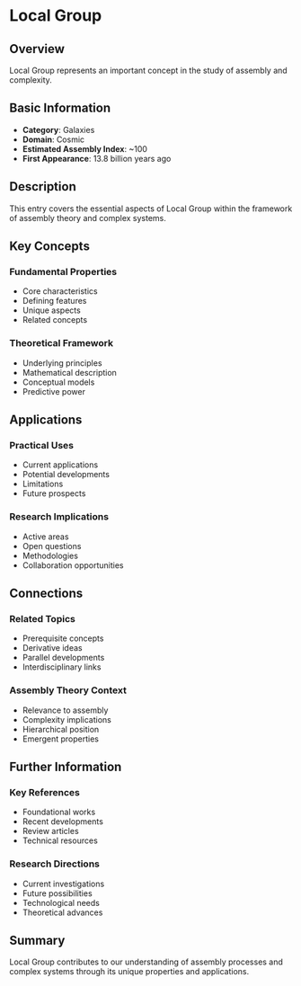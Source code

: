 # Local Group

## Overview

Local Group represents an important concept in the study of assembly and complexity.

## Basic Information

- **Category**: Galaxies
- **Domain**: Cosmic
- **Estimated Assembly Index**: ~100
- **First Appearance**: 13.8 billion years ago

## Description

This entry covers the essential aspects of Local Group within the framework of assembly theory and complex systems.

## Key Concepts

### Fundamental Properties
- Core characteristics
- Defining features
- Unique aspects
- Related concepts

### Theoretical Framework
- Underlying principles
- Mathematical description
- Conceptual models
- Predictive power

## Applications

### Practical Uses
- Current applications
- Potential developments
- Limitations
- Future prospects

### Research Implications
- Active areas
- Open questions
- Methodologies
- Collaboration opportunities

## Connections

### Related Topics
- Prerequisite concepts
- Derivative ideas
- Parallel developments
- Interdisciplinary links

### Assembly Theory Context
- Relevance to assembly
- Complexity implications
- Hierarchical position
- Emergent properties

## Further Information

### Key References
- Foundational works
- Recent developments
- Review articles
- Technical resources

### Research Directions
- Current investigations
- Future possibilities
- Technological needs
- Theoretical advances

## Summary

Local Group contributes to our understanding of assembly processes and complex systems through its unique properties and applications.
